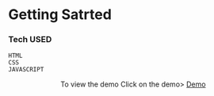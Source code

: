 # Getting Satrted 

### Tech USED

```
HTML
CSS
JAVASCRIPT
```
<p align="center"> To view the demo Click on the demo>
<a href="https://first1999.netlify.app/">Demo</a>
  </p>

